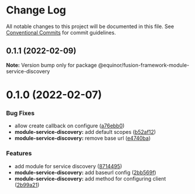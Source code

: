 # Change Log

All notable changes to this project will be documented in this file.
See [Conventional Commits](https://conventionalcommits.org) for commit guidelines.

## 0.1.1 (2022-02-09)

**Note:** Version bump only for package @equinor/fusion-framework-module-service-discovery





# 0.1.0 (2022-02-07)


### Bug Fixes

* allow create callback on configure ([a76ebb0](https://github.com/equinor/fusion-framework/commit/a76ebb057f7b06a7ff737af6e3c29a000a5f0791))
* **module-service-discovery:** add default scopes ([b52af12](https://github.com/equinor/fusion-framework/commit/b52af1236d619f451f8d002a31548fd4706bc6c7))
* **module-service-discovery:** remove base url ([e4740ba](https://github.com/equinor/fusion-framework/commit/e4740ba90f1d499e572023a5a90137669a9d20bc))


### Features

* add module for service discovery ([8714495](https://github.com/equinor/fusion-framework/commit/871449527f06661b0ee784df87bfd6eeef2a37fc))
* **module-service-discovery:** add baseurl config ([2bb569f](https://github.com/equinor/fusion-framework/commit/2bb569f62952c127ca74bc7b818181cb5b3ac986))
* **module-service-discovery:** add method for configuring client ([2b99a21](https://github.com/equinor/fusion-framework/commit/2b99a2119dd0b335ff26f983426f41bf1f8c7511))
